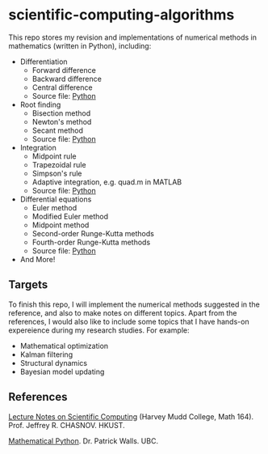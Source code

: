 
# scientific-computing-algorithms
This repo stores my revision and implementations of numerical methods in mathematics (written in Python), including:

- Differentiation
	- Forward difference
	- Backward difference
	- Central difference 
	- Source file: [Python](https://github.com/derekl-beep/scientific-computing-algorithms/blob/master/forward_difference.py)
- Root finding
	- Bisection method
	- Newton's method
	- Secant method
	- Source file: [Python](https://github.com/derekl-beep/scientific-computing-algorithms/blob/master/root_finding.py)
- Integration
	- Midpoint rule
	- Trapezoidal rule
	- Simpson's rule
	- Adaptive integration, e.g. quad.m in MATLAB
	- Source file: [Python](https://github.com/derekl-beep/scientific-computing-algorithms/blob/master/integration.py)
- Differential equations
	- Euler method
	- Modified Euler method
	- Midpoint method
	- Second-order Runge-Kutta methods
	- Fourth-order Runge-Kutta methods
	- Source file: [Python](https://github.com/derekl-beep/scientific-computing-algorithms/blob/master/differential_equations.py)
- And More!

## Targets

To finish this repo, I will implement the numerical methods suggested in the reference, and also to make notes on different topics.
Apart from the references, I would also like to include some topics that I have hands-on expereience during my research studies. For example:

- Mathematical optimization
- Kalman filtering
- Structural dynamics
- Bayesian model updating



## References
[Lecture Notes on Scientific Computing](https://www.math.ust.hk/~machas/scientific-computing.pdf) (Harvey Mudd College, Math 164). Prof. Jeffrey R. CHASNOV. HKUST.

[Mathematical Python](https://www.math.ubc.ca/~pwalls/math-python/). Dr. Patrick Walls. UBC.
